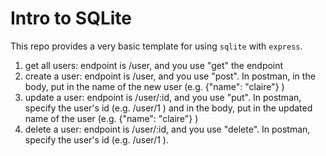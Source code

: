 # Intro to SQLite
This repo provides a very basic template for using `sqlite` with `express`. 
1. get all users: endpoint is /user, and you use "get" the endpoint
2. create a user: endpoint is /user, and you use "post". In postman, in the body, put in the name of the new user (e.g. {"name": "claire"} )
3. update a user: endpoint is /user/:id, and you use "put". In postman, specify the user's id (e.g. /user/1 ) and in the body, put in the updated name of the user (e.g. {"name": "claire"} )
4. delete a user: endpoint is /user/:id, and you use "delete". In postman, specify the user's id (e.g. /user/1 ).
